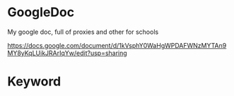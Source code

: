 # GoogleDoc
My google doc, full of proxies and other for schools

https://docs.google.com/document/d/1kVsphY0WaHgWPDAFWNzMYTAn9MY8yKqLUikJRArIqYw/edit?usp=sharing


# Keyword 
